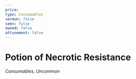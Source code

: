 ```yaml
---
price: 
type: Consumables
vermun: false
seen: false
owned: false
attunement: false
---
```

# Potion of Necrotic Resistance

*Consumables, Uncommon*